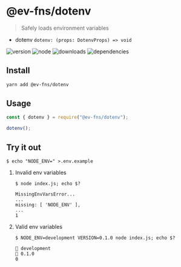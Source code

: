 # @ev-fns/dotenv

> Safely loads environment variables

- dotenv `dotenv: (props: DotenvProps) => void`

![version](https://img.shields.io/npm/v/@ev-fns/dotenv)
![node](https://img.shields.io/node/v/@ev-fns/dotenv)
![downloads](https://img.shields.io/npm/dw/@ev-fns/dotenv)
![dependencies](https://img.shields.io/david/eliseuvideira/ev-fns?path=packages%2Fdotenv)

## Install

```sh
yarn add @ev-fns/dotenv
```

## Usage

```js
const { dotenv } = require("@ev-fns/dotenv");

dotenv();
```

## Try it out

```shell
$ echo "NODE_ENV=" >.env.example
```

1. Invalid env variables

   ```shell
   $ node index.js; echo $?
   ```

   ```shell
   MissingEnvVarsError...
   ...
   missing: [ 'NODE_ENV' ],
   ...
   1
   ```

2. Valid env variables

   ```shell
   $ NODE_ENV=development VERSION=0.1.0 node index.js; echo $?
   ```

   ```shell
   🌟 development
   🔖 0.1.0
   0
   ```
